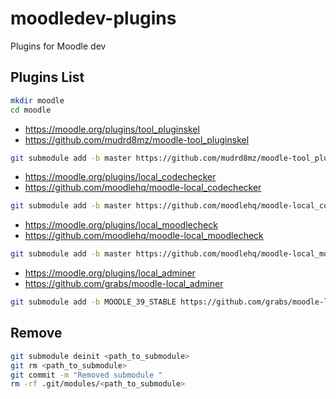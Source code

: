 # moodledev-plugins
Plugins for Moodle dev

## Plugins List

```bash
mkdir moodle
cd moodle
```
- https://moodle.org/plugins/tool_pluginskel
- https://github.com/mudrd8mz/moodle-tool_pluginskel
```bash
git submodule add -b master https://github.com/mudrd8mz/moodle-tool_pluginskel.git admin/tool/pluginskel
```

- https://moodle.org/plugins/local_codechecker
- https://github.com/moodlehq/moodle-local_codechecker
```bash
git submodule add -b master https://github.com/moodlehq/moodle-local_codechecker.git local/codechecker
```

- https://moodle.org/plugins/local_moodlecheck
- https://github.com/moodlehq/moodle-local_moodlecheck

```bash
git submodule add -b master https://github.com/moodlehq/moodle-local_moodlecheck.git local/moodlecheck
```

- https://moodle.org/plugins/local_adminer
- https://github.com/grabs/moodle-local_adminer

```bash
git submodule add -b MOODLE_39_STABLE https://github.com/grabs/moodle-local_adminer.git local/adminer
```


## Remove
```bash
git submodule deinit <path_to_submodule>
git rm <path_to_submodule>
git commit -m "Removed submodule "
rm -rf .git/modules/<path_to_submodule>
```

